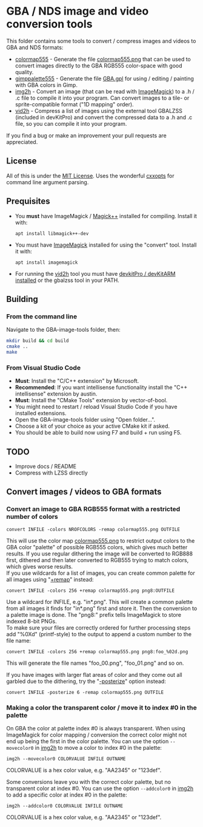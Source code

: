 # GBA / NDS image and video conversion tools

This folder contains some tools to convert / compress images and videos to GBA and NDS formats:  

* [colormap555](colormap555.cpp) - Generate the file [colormap555.png](colormap555.png) that can be used to convert images directly to the GBA RGB555 color-space with good quality.
* [gimppalette555](gimppalette555.cpp) - Generate the file [GBA.gpl](GBA.gpl) for using / editing / painting with GBA colors in Gimp.
* [img2h](img2h.cpp) - Convert an image (that can be read with [ImageMagick](https://imagemagick.org/index.php)) to a .h / .c file to compile it into your program. Can convert images to a tile- or sprite-compatible format ("1D mapping" order).
* [vid2h](vid2h.cpp) - Compress a list of images using the external tool GBALZSS (included in devKitPro) and convert the compressed data to a .h and .c file, so you can compile it into your program.

If you find a bug or make an improvement your pull requests are appreciated.

## License

All of this is under the [MIT License](LICENSE). Uses the wonderful [cxxopts](https://github.com/jarro2783/cxxopts) for command line argument parsing.

## Prequisites

* You **must** have ImageMagick / [Magick++](https://imagemagick.org/script/magick++.php) installed for compiling. Install it with:

  ```apt install libmagick++-dev```

* You must have [ImageMagick](https://imagemagick.org/index.php) installed for using the "convert" tool. Install it with:

  ```apt install imagemagick```

* For running the [vid2h](vid2h.cpp) tool you must have [devkitPro / devKitARM](https://devkitpro.org) [installed](https://devkitpro.org/wiki/Getting_Started) or the gbalzss tool in your PATH.

## Building

### From the command line

Navigate to the GBA-image-tools folder, then:

```sh
mkdir build && cd build
cmake ..
make
```

### From Visual Studio Code

* **Must**: Install the "C/C++ extension" by Microsoft.
* **Recommended**: If you want intellisense functionality install the "C++ intellisense" extension by austin.
* **Must**: Install the "CMake Tools" extension by vector-of-bool.
* You might need to restart / reload Visual Studio Code if you have installed extensions.
* Open the GBA-image-tools folder using "Open folder...".
* Choose a kit of your choice as your active CMake kit if asked.
* You should be able to build now using F7 and build + run using F5.

## TODO

* Improve docs / README
* Compress with LZSS directly

## Convert images / videos to GBA formats

### Convert an image to GBA RGB555 format with a restricted number of colors

```convert INFILE -colors NROFCOLORS -remap colormap555.png OUTFILE```

This will use the color map [colormap555.png](colormap555.png) to restrict output colors to the GBA color "palette" of possible RGB555 colors, which gives much better results. If you use regular dithering the image will be converted to RGB888 first, dithered and then later converted to RGB555 trying to match colors, which gives worse results.  
If you use wildcards for a list of images, you can create common palette for all images using "[+remap](https://www.imagemagick.org/script/command-line-options.php?#remap)" instead:

```convert INFILE -colors 256 +remap colormap555.png png8:OUTFILE```

Use a wildcard for INFILE, e.g. "in*.png". This will create a common palette from all images it finds for "in*.png" first and store it. Then the conversion to a palette image is done. The "png8:" prefix tells ImageMagick to store indexed 8-bit PNGs.  
To make sure your files are correctly ordered for further processing steps add "%0Xd" (printf-style) to the output to append a custom number to the file name:

```convert INFILE -colors 256 +remap colormap555.png png8:foo_%02d.png```

This will generate the file names "foo_00.png", "foo_01.png" and so on.

If you have images with larger flat areas of color and they come out all garbled due to the dithering, try the "[-posterize](https://www.imagemagick.org/script/command-line-options.php?#posterize)" option instead:

```convert INFILE -posterize 6 -remap colormap555.png OUTFILE```

### Making a color the transparent color / move it to index #0 in the palette

On GBA the color at palette index #0 is always transparent. When using ImageMagick for color mapping / conversion the correct color might not end up being the first in the color palette. You can use the option ```--movecolor0``` in [img2h](img2h.cpp) to move a color to index #0 in the palette:

```img2h --movecolor0 COLORVALUE INFILE OUTNAME```

COLORVALUE is a hex color value, e.g. "AA2345" or "123def".

Some conversions leave you with the correct color palette, but no transparent color at index #0. You can use the option ```--addcolor0``` in [img2h](img2h.cpp) to add a specific color at index #0 in the palette:

```img2h --addcolor0 COLORVALUE INFILE OUTNAME```

COLORVALUE is a hex color value, e.g. "AA2345" or "123def".
